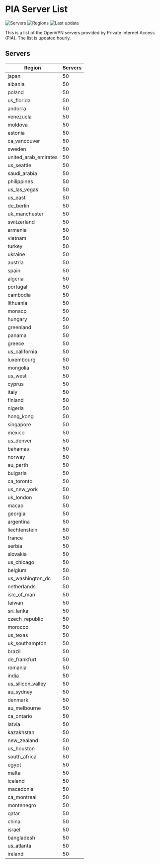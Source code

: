 # PIA Server List

![Servers](https://img.shields.io/badge/servers-4,850-blue) ![Regions](https://img.shields.io/badge/regions-97-blue) ![Last update](https://img.shields.io/badge/last_updated-Sun_Apr_28_00:01:10_GMT_2024-blue)

This is a list of the OpenVPN servers provided by Private Internet Access (PIA). The list is updated hourly.

## Servers
| Region               | Servers |
|----------------------|---------|
| japan | 50 |
| albania | 50 |
| poland | 50 |
| us_florida | 50 |
| andorra | 50 |
| venezuela | 50 |
| moldova | 50 |
| estonia | 50 |
| ca_vancouver | 50 |
| sweden | 50 |
| united_arab_emirates | 50 |
| us_seattle | 50 |
| saudi_arabia | 50 |
| philippines | 50 |
| us_las_vegas | 50 |
| us_east | 50 |
| de_berlin | 50 |
| uk_manchester | 50 |
| switzerland | 50 |
| armenia | 50 |
| vietnam | 50 |
| turkey | 50 |
| ukraine | 50 |
| austria | 50 |
| spain | 50 |
| algeria | 50 |
| portugal | 50 |
| cambodia | 50 |
| lithuania | 50 |
| monaco | 50 |
| hungary | 50 |
| greenland | 50 |
| panama | 50 |
| greece | 50 |
| us_california | 50 |
| luxembourg | 50 |
| mongolia | 50 |
| us_west | 50 |
| cyprus | 50 |
| italy | 50 |
| finland | 50 |
| nigeria | 50 |
| hong_kong | 50 |
| singapore | 50 |
| mexico | 50 |
| us_denver | 50 |
| bahamas | 50 |
| norway | 50 |
| au_perth | 50 |
| bulgaria | 50 |
| ca_toronto | 50 |
| us_new_york | 50 |
| uk_london | 50 |
| macao | 50 |
| georgia | 50 |
| argentina | 50 |
| liechtenstein | 50 |
| france | 50 |
| serbia | 50 |
| slovakia | 50 |
| us_chicago | 50 |
| belgium | 50 |
| us_washington_dc | 50 |
| netherlands | 50 |
| isle_of_man | 50 |
| taiwan | 50 |
| sri_lanka | 50 |
| czech_republic | 50 |
| morocco | 50 |
| us_texas | 50 |
| uk_southampton | 50 |
| brazil | 50 |
| de_frankfurt | 50 |
| romania | 50 |
| india | 50 |
| us_silicon_valley | 50 |
| au_sydney | 50 |
| denmark | 50 |
| au_melbourne | 50 |
| ca_ontario | 50 |
| latvia | 50 |
| kazakhstan | 50 |
| new_zealand | 50 |
| us_houston | 50 |
| south_africa | 50 |
| egypt | 50 |
| malta | 50 |
| iceland | 50 |
| macedonia | 50 |
| ca_montreal | 50 |
| montenegro | 50 |
| qatar | 50 |
| china | 50 |
| israel | 50 |
| bangladesh | 50 |
| us_atlanta | 50 |
| ireland | 50 |